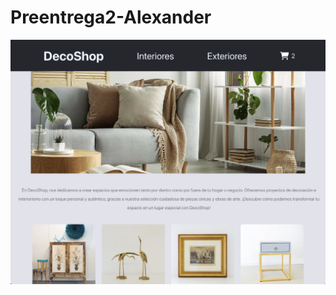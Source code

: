 # Preentrega2-Alexander

![alt text](https://github.com/agusalex/Preentrega2-Alexander/blob/main/example-readme.png?raw=true)

